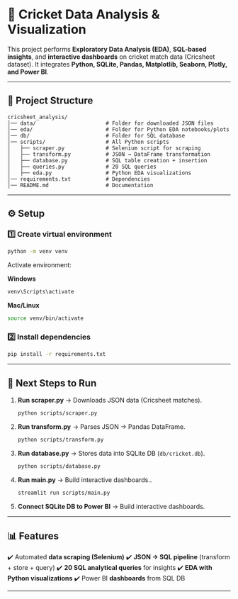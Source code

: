 # 🏏 Cricket Data Analysis & Visualization

This project performs **Exploratory Data Analysis (EDA)**, **SQL-based insights**, and **interactive dashboards** on cricket match data (Cricsheet dataset).
It integrates **Python, SQLite, Pandas, Matplotlib, Seaborn, Plotly, and Power BI**.

---

## 📂 Project Structure

```
cricsheet_analysis/
│── data/                      # Folder for downloaded JSON files
│── eda/                       # Folder for Python EDA notebooks/plots
│── db/                        # Folder for SQL database
│── scripts/                   # All Python scripts
│   ├── scraper.py             # Selenium script for scraping
│   ├── transform.py           # JSON → DataFrame transformation
│   ├── database.py            # SQL table creation + insertion
│   ├── queries.py             # 20 SQL queries
│   ├── eda.py                 # Python EDA visualizations
│── requirements.txt           # Dependencies
│── README.md                  # Documentation
```

---

## ⚙️ Setup

### 1️⃣ Create virtual environment

```bash
python -m venv venv
```

Activate environment:

**Windows**

```bash
venv\Scripts\activate
```

**Mac/Linux**

```bash
source venv/bin/activate
```

### 2️⃣ Install dependencies

```bash
pip install -r requirements.txt
```

---

## 🚀 Next Steps to Run

1. **Run scraper.py** → Downloads JSON data (Cricsheet matches).

   ```bash
   python scripts/scraper.py
   ```

2. **Run transform.py** → Parses JSON → Pandas DataFrame.

   ```bash
   python scripts/transform.py
   ```

3. **Run database.py** → Stores data into SQLite DB (`db/cricket.db`).

   ```bash
   python scripts/database.py
   ```

4. **Run main.py** → Build interactive dashboards..

   ```bash
   streamlit run scripts/main.py
   ```
5. **Connect SQLite DB to Power BI** → Build interactive dashboards.

---

## 📊 Features

✔️ Automated **data scraping (Selenium)**
✔️ **JSON → SQL pipeline** (transform + store + query)
✔️ **20 SQL analytical queries** for insights
✔️ **EDA with Python visualizations**
✔️ Power BI **dashboards** from SQL DB

---

